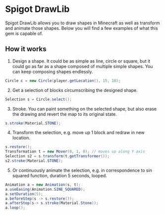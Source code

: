Spigot DrawLib
==============

Spigot DrawLib allows you to draw shapes in Minecraft as well as transform
and animate those shapes. Below you will find a few examples of what this gem
is capable of.

How it works
------------

1. Design a shape. It could be as simple as line, circle or square, but it could
   go as far as a shape composed of multiple simple shapes. You can keep composing
   shapes endlessly.
```Java
Circle c = new Circle(player.getLocation(), 15, 10);
```

2. Get a selection of blocks circumscribing the designed shape.
```Java
Selection s = Circle.select();
```

3. Stroke. You can paint something on the selected shape,
but also erase the drawing and revert the map to its original state.
```Java
s.stroke(Material.STONE);
```

4. Transform the selection, e.g. move up 1 block and redraw in new location.
```Java
s.restore();
Transformation t = new Mover(0, 1, 0); // moves up along Y axis
Selection s2 = s.transform(t.getTransformer());
s2.stroke(Material.STONE);
```

5. Or continuously animate the selection, e.g. in correspondence to sin squared function,
duration 5 seconds, looped.
```Java
Animation a = new Animation(s, t);
a.useEasing(Animation.SINE_SQUARED);
a.setDuration(5);
a.beforeStep(s -> s.restore());
a.afterStep(s-> s.stroke(Material.Stone));
a.loop();
```
